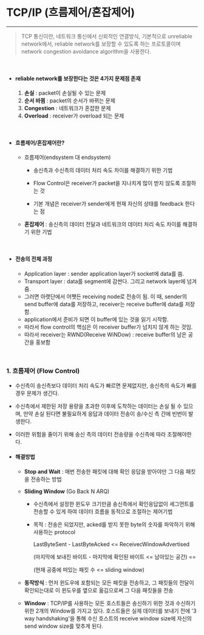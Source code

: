 # TCP/IP (흐름제어/혼잡제어)

------

> TCP 통신이란, 네트워크 통신에서 신뢰적인 연결방식, 기본적으로 unreliable network에서, reliable network를 보장할 수 있도록 하는 프로토콜이며 network congestion avoidance algorithm을 사용한다.

<BR>

- #### reliable network를 보장한다는 것은 4가지 문제점 존재

  1. **손실** : packet이 손실될 수 있는 문제
  2. **순서 바뀜** : packet의 순서가 바뀌는 문제
  3. **Congestion** : 네트워크가 혼잡한 문제
  4. **Overload** : receiver가 overload 되는 문제

<BR>

- #### 흐름제어/혼잡제어란?

  - 흐름제어(endsystem 대 endsystem)

    - 송신측과 수신측의 데이터 처리 속도 차이를 해결하기 위한 기법

    - Flow Control은 receiver가 packet을 지나치게 많이 받지 않도록 조절하는 것

    - 기본 개념은 receiver가 sender에게 현재 자신의 상태를 feedback 한다는 점

      

  - **혼잡제어** : 송신측의 데이터 전달과 네트워크의 데이터 처리 속도 차이를 해결하기 위한 기법

  <BR>

- #### 전송의 전체 과정

  - Application layer : sender application layer가 socket에 data를 씀.
  - Transport layer : data를 segment에 감싼다. 그리고 network layer에 넘겨줌.
  - 그러면 아랫단에서 어쨋든 receiving node로 전송이 됨. 이 때, sender의 send buffer에 data를 저장하고, receiver는 receive buffer에 data를 저장함.
  - application에서 준비가 되면 이 buffer에 있는 것을 읽기 시작함.
  - 따라서 flow control의 핵심은 이 receiver buffer가 넘치지 않게 하는 것임.
  - 따라서 receiver는 RWND(Receive WiNDow) : receive buffer의 남은 공간을 홍보함

<br>

### 1. 흐름제어 (Flow Control)

- 수신측이 송신측보다 데이터 처리 속도가 빠르면 문제없지만, 송신측의 속도가 빠를 경우 문제가 생긴다.
- 수신측에서 제한된 저장 용량을 초과한 이후에 도착하는 데이터는 손실 될 수 있으며, 만약 손실 된다면 불필요하게 응답과 데이터 전송이 송/수신 측 간에 빈번이 발생한다.
- 이러한 위험을 줄이기 위해 송신 측의 데이터 전송량을 수신측에 따라 조절해야한다.

- #### 해결방법

  - **Stop and Wait** : 매번 전송한 패킷에 대해 확인 응답을 받아야만 그 다음 패킷을 전송하는 방법

  - **Sliding Window** (Go Back N ARQ)

    - 수신측에서 설정한 윈도우 크기만큼 송신측에서 확인응답없이 세그먼트를 전송할 수 있게 하여 데이터 흐름을 동적으로 조절하는 제어기법

    - 목적 : 전송은 되었지만, acked를 받지 못한 byte의 숫자를 파악하기 위해 사용하는 protocol

      LastByteSent - LastByteAcked <= ReceivecWindowAdvertised

      (마지막에 보내진 바이트 - 마지막에 확인된 바이트 <= 남아있는 공간) ==

      (현재 공중에 떠있는 패킷 수 <= sliding window)

  - **동작방식** : 먼저 윈도우에 포함되는 모든 패킷을 전송하고, 그 패킷들의 전달이 확인되는대로 이 윈도우를 옆으로 옮김으로써 그 다음 패킷들을 전송

  - **Window** : TCP/IP를 사용하는 모든 호스트들은 송신하기 위한 것과 수신하기 위한 2개의 Window를 가지고 있다. 호스트들은 실제 데이터를 보내기 전에 '3 way handshaking'을 통해 수신 호스트의 receive window size에 자신의 send window size를 맞추게 된다.